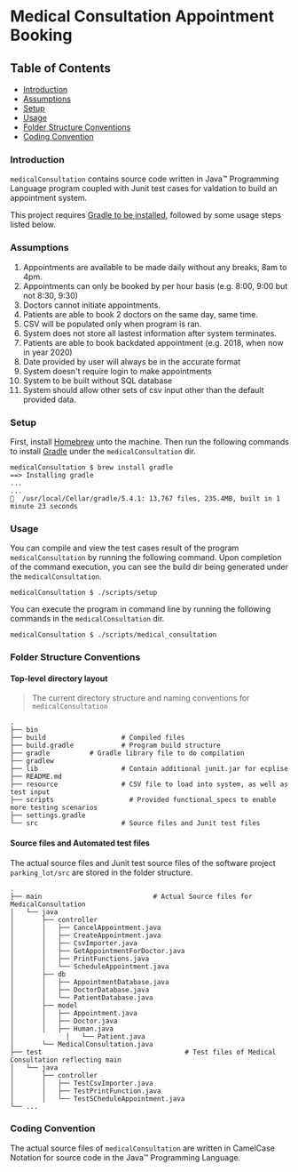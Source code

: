 # Medical Consultation Appointment Booking

## Table of Contents
- [Introduction](#introduction)
- [Assumptions](#assumptions)
- [Setup](#setup)
- [Usage](#usage)
- [Folder Structure Conventions](#folder-structure-conventions)
- [Coding Convention](#coding-convention)

### Introduction
`medicalConsultation` contains source code written in Java™ Programming Language program coupled with Junit test cases for valdation to build an appointment system.

This project requires [Gradle to be installed](https://gradle.org/), followed by some usage steps listed below.

### Assumptions
1. Appointments are available to be made daily without any breaks, 8am to 4pm.
2. Appointments can only be booked by per hour basis (e.g. 8:00, 9:00 but not 8:30, 9:30)
3. Doctors cannot initiate appointments.
4. Patients are able to book 2 doctors on the same day, same time.
5. CSV will be populated only when program is ran.
6. System does not store all lastest information after system terminates.
7. Patients are able to book backdated appointment (e.g. 2018, when now in year 2020)
8. Date provided by user will always be in the accurate format
9. System doesn't require login to make appointments
10. System to be built without SQL database
11. System should allow other sets of csv input other than the default provided data.

### Setup

First, install [Homebrew](https://brew.sh/) unto the machine. Then run the following commands to install [Gradle](https://gradle.org/) under the `medicalConsultation` dir.
```
medicalConsultation $ brew install gradle
==> Installing gradle 
...
...
🍺  /usr/local/Cellar/gradle/5.4.1: 13,767 files, 235.4MB, built in 1 minute 23 seconds

```

### Usage

You can compile and view the test cases result of the program `medicalConsultation` by running the following command. Upon completion of the command execution, you can see the build dir being generated under the `medicalConsultation`. 
```
medicalConsultation $ ./scripts/setup
```

You can execute the program in command line by running the following commands in the `medicalConsultation` dir. 

```
medicalConsultation $ ./scripts/medical_consultation
```

### Folder Structure Conventions

#### Top-level directory layout

> The current directory structure and naming conventions for `medicalConsultation`

    .
    ├── bin                     
    ├── build                   # Compiled files 
    ├── build.gradle            # Program build structure
    ├── gradle  		# Gradle library file to do compilation      
    ├── gradlew
    ├── lib                     # Contain additional junit.jar for ecplise
    ├── README.md   
    ├── resource                # CSV file to load into system, as well as test input
    ├── scripts		              # Provided functional_specs to enable more testing scenarios
    ├── settings.gradle     
    └── src                     # Source files and Junit test files
    

#### Source files and Automated test files

The actual source files and Junit test source files of the software project `parking_lot/src` are stored in the folder structure.

	.
    ├── main   							# Actual Source files for MedicalConsultation
    │   └── java 
    │       ├── controller
    │       │   ├── CancelAppointment.java
    │       │   ├── CreateAppointment.java
    │       │   ├── CsvImporter.java
    │       │   ├── GetAppointmentForDoctor.java
    │       │   ├── PrintFunctions.java
    │       │   └── ScheduleAppointment.java
    │       ├── db
    │       │   ├── AppointmentDatabase.java
    │       │   ├── DoctorDatabase.java
    │       │   └── PatientDatabase.java
    │       ├── model
    │       │   ├── Appointment.java
    │       │   ├── Doctor.java
    │       │   ├── Human.java
    │			  │	  └── Patient.java
    │       └── MedicalConsultation.java
    ├── test                    				# Test files of Medical Consultation reflecting main
    │   └── java 
    │       ├── controller
    │       │   ├── TestCsvImporter.java
    │       │   ├── TestPrintFunction.java
    │       │   └── TestSCheduleAppointment.java
    └── ...

### Coding Convention

The actual source files of `medicalConsultation` are written in CamelCase Notation for source code in the Java™ Programming Language. 
